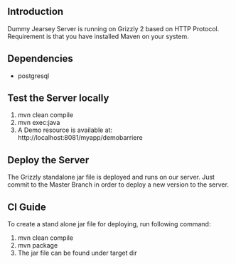 ## Introduction
Dummy Jearsey Server is running on Grizzly 2 based on HTTP Protocol.
Requirement is that you have installed Maven on your system.

## Dependencies

- postgresql


## Test the Server locally

1) mvn clean compile
2) mvn exec:java
3) A Demo resource is available at: http://localhost:8081/myapp/demobarriere




## Deploy the Server 
The Grizzly standalone jar file is deployed and runs on our server. 
Just commit to the Master Branch in order to deploy a new version to the server.

## CI Guide
To create a stand alone jar file for deploying, run following command:
1) mvn clean compile
2) mvn package
3) The jar file can be found under target dir



